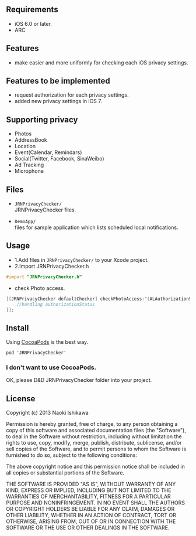 ## Requirements

- iOS 6.0 or later.
- ARC

## Features

- make easier and more uniformly for checking each iOS privacy settings.

## Features to be implemented

- request authorization for each privacy settings.
- added new privacy settings in iOS 7.

## Supporting privacy
- Photos
- AddressBook
- Location
- Event(Calendar, Remindars)
- Social(Twitter, Facebook, SinaWeibo)
- Ad Tracking
- Microphone

## Files

- `JRNPrivacyChecker/`  
JRNPrivacyChecker files.

- `DemoApp/`  
files for sample application which lists scheduled local notifications.

## Usage

- 1.Add files in `JRNPrivacyChecker/` to your Xcode project.
- 2.Import JRNPrivacyChecker.h

```objectivec
#import "JRNPrivacyChecker.h"
```

- check Photo access.

```objectivec
[[JRNPrivacyChecker defaultChecker] checkPhotoAccess:^(ALAuthorizationStatus authorizationStatus) {
    //handling authorizationStatus
}];
```

## Install
Using [CocoaPods](http://cocoapods.org) is the best way.

```
pod 'JRNPrivacyChecker'
```

### I don't want to use CocoaPods.
OK, please D&D JRNPrivacyChecker folder into your project.

## License

Copyright (c) 2013 Naoki Ishikawa

Permission is hereby granted, free of charge, to any person obtaining a copy of this software and associated documentation files (the "Software"), to deal in the Software without restriction, including without limitation the rights to use, copy, modify, merge, publish, distribute, sublicense, and/or sell copies of the Software, and to permit persons to whom the Software is furnished to do so, subject to the following conditions:

The above copyright notice and this permission notice shall be included in all copies or substantial portions of the Software.

THE SOFTWARE IS PROVIDED "AS IS", WITHOUT WARRANTY OF ANY KIND, EXPRESS OR IMPLIED, INCLUDING BUT NOT LIMITED TO THE WARRANTIES OF MERCHANTABILITY, FITNESS FOR A PARTICULAR PURPOSE AND NONINFRINGEMENT. IN NO EVENT SHALL THE AUTHORS OR COPYRIGHT HOLDERS BE LIABLE FOR ANY CLAIM, DAMAGES OR OTHER LIABILITY, WHETHER IN AN ACTION OF CONTRACT, TORT OR OTHERWISE, ARISING FROM, OUT OF OR IN CONNECTION WITH THE SOFTWARE OR THE USE OR OTHER DEALINGS IN THE SOFTWARE.
